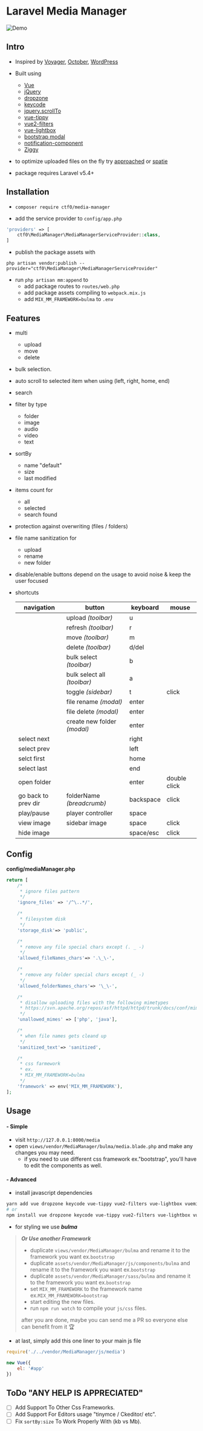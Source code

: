 # Laravel Media Manager

![Demo](./demo.jpg)

## Intro

- Inspired by [Voyager](https://github.com/the-control-group/voyager), [October](https://github.com/octobercms/october), [WordPress](https://codex.wordpress.org/Media_Library_Screen)
- Built using
    + [Vue](https://vuejs.org/)
    + [jQuery](https://jquery.com/)
    + [dropzone](http://www.dropzonejs.com/)
    + [keycode](https://github.com/timoxley/keycode)
    + [jquery.scrollTo](https://github.com/flesler/jquery.scrollTo)
    + [vue-tippy](https://github.com/KABBOUCHI/vue-tippy)
    + [vue2-filters](https://github.com/freearhey/vue2-filters)
    + [vue-lightbox](https://github.com/phecko/vue-lightbox)
    + [bootstrap modal](http://getbootstrap.com/javascript/#modals)
    + [notification-component](https://github.com/ctf0/Notification-Component)
    + [Ziggy](https://github.com/tightenco/ziggy)

- to optimize uploaded files on the fly try [approached](https://github.com/approached/laravel-image-optimizer) or [spatie](https://github.com/spatie/laravel-image-optimizer)

- package requires Laravel v5.4+

## Installation

- `composer require ctf0/media-manager`

- add the service provider to `config/app.php`

```php
'providers' => [
    ctf0\MediaManager\MediaManagerServiceProvider::class,
]
```

- publish the package assets with

`php artisan vendor:publish --provider="ctf0\MediaManager\MediaManagerServiceProvider"`

- run `php artisan mm:append` to
    + add package routes to `routes/web.php`
    + add package assets compiling to `webpack.mix.js`
    + add `MIX_MM_FRAMEWORK=bulma` to `.env`

## Features

- multi
    - upload
    - move
    - delete
- bulk selection.
- auto scroll to selected item when using (left, right, home, end)
- search
- filter by type
    + folder
    + image
    + audio
    + video
    + text
- sortBy
    + name "default"
    + size
    + last modified
- items count for
    + all
    + selected
    + search found
- protection against overwriting (files / folders)
- file name sanitization for
    + upload
    + rename
    + new folder
- disable/enable buttons depend on the usage to avoid noise & keep the user focused
- shortcuts

    |      navigation     |            button           |  keyboard |    mouse     |
    |---------------------|-----------------------------|-----------|--------------|
    |                     | upload *(toolbar)*          | u         |              |
    |                     | refresh *(toolbar)*         | r         |              |
    |                     | move *(toolbar)*            | m         |              |
    |                     | delete *(toolbar)*          | d/del     |              |
    |                     | bulk select *(toolbar)*     | b         |              |
    |                     | bulk select all *(toolbar)* | a         |              |
    |                     | toggle *(sidebar)*          | t         | click        |
    |                     | file rename *(modal)*       | enter     |              |
    |                     | file delete *(modal)*       | enter     |              |
    |                     | create new folder *(modal)* | enter     |              |
    | select next         |                             | right     |              |
    | select prev         |                             | left      |              |
    | selct first         |                             | home      |              |
    | select last         |                             | end       |              |
    | open folder         |                             | enter     | double click |
    | go back to prev dir | folderName *(breadcrumb)*   | backspace | click        |
    | play/pause          | player controller           | space     |              |
    | view image          | sidebar image               | space     | click        |
    | hide image          |                             | space/esc | click        |

## Config
**config/mediaManager.php**

```php
return [
    /*
     * ignore files pattern
     */
    'ignore_files' => '/^\..*/',

    /*
     * filesystem disk
     */
    'storage_disk'=> 'public',

    /*
     * remove any file special chars except (. _ -)
     */
    'allowed_fileNames_chars'=> '.\_\-',

    /*
     * remove any folder special chars except (_ -)
     */
    'allowed_folderNames_chars'=> '\_\-',

    /*
     * disallow uploading files with the following mimetypes
     * https://svn.apache.org/repos/asf/httpd/httpd/trunk/docs/conf/mime.types
     */
    'unallowed_mimes' => ['php', 'java'],

    /*
     * when file names gets cleand up
     */
    'sanitized_text'=> 'sanitized',

    /*
     * css farmework
     * ex.
     * MIX_MM_FRAMEWORK=bulma
     */
    'framework' => env('MIX_MM_FRAMEWORK'),
];
```

## Usage

#### - Simple
- visit `http://127.0.0.1:8000/media`
- open `views/vendor/MediaManager/bulma/media.blade.php` and make any changes you may need.
    + if you need to use different css framework ex."bootstrap", you'll have to edit the components as well.

#### - Advanced
- install javascript dependencies

```bash
yarn add vue dropzone keycode vue-tippy vue2-filters vue-lightbox vuemit
# or
npm install vue dropzone keycode vue-tippy vue2-filters vue-lightbox vuemit
```

- for styling we use ***bulma***

> ***Or Use another Framework***
>
> - duplicate `views/vendor/MediaManager/bulma` and rename it to the framework you want ex.`bootstrap`
> - duplicate `assets/vendor/MediaManager/js/components/bulma` and rename it to the framework you want ex.`bootstrap`
> - duplicate `assets/vendor/MediaManager/sass/bulma` and rename it to the framework you want ex.`bootstrap`
> - set `MIX_MM_FRAMEWORK` to the framework name ex.`MIX_MM_FRAMEWORK=bootstrap`
> - start editing the new files.
> - run `npm run watch` to compile your `js/css` files.
>
> after you are done, maybe you can send me a PR so everyone else can benefit from it :trophy:

- at last, simply add this one liner to your main js file

```js
require('./../vendor/MediaManager/js/media')

new Vue({
    el: '#app'
})
```

## ToDo "ANY HELP IS APPRECIATED"

* [ ] Add Support To Other Css Frameworks.
* [ ] Add Support For Editors usage "tinymce / Ckeditor/ etc".
* [ ] Fix `sortBy:size` To Work Properly With (kb vs Mb).
